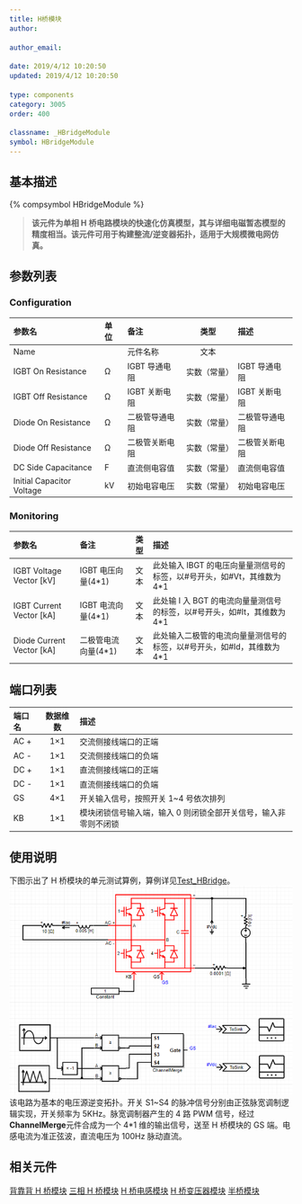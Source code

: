 ```yaml
---
title: H桥模块
author:

author_email:

date: 2019/4/12 10:20:50
updated: 2019/4/12 10:20:50

type: components
category: 3005
order: 400

classname: _HBridgeModule
symbol: HBridgeModule
---
```


## 基本描述

{% compsymbol HBridgeModule %}

> **该元件为单相 H 桥电路模块的快速化仿真模型，其与详细电磁暂态模型的精度相当。该元件可用于构建整流/逆变器拓扑，适用于大规模微电网仿真。**

## 参数列表

### Configuration

| 参数名                    | 单位 | 备注           |     类型     | 描述           |
| :------------------------ | :--- | :------------- | :----------: | :------------- |
| Name                      |      | 元件名称       |     文本     |                |
| IGBT On Resistance        | Ω    | IGBT 导通电阻  | 实数（常量） | IGBT 导通电阻  |
| IGBT Off Resistance       | Ω    | IGBT 关断电阻  | 实数（常量） | IGBT 关断电阻  |
| Diode On Resistance       | Ω    | 二极管导通电阻 | 实数（常量） | 二极管导通电阻 |
| Diode Off Resistance      | Ω    | 二极管关断电阻 | 实数（常量） | 二极管关断电阻 |
| DC Side Capacitance       | F    | 直流侧电容值   | 实数（常量） | 直流侧电容值   |
| Initial Capacitor Voltage | kV   | 初始电容电压   | 实数（常量） | 初始电容电压   |

### Monitoring

| 参数名                      | 备注                 | 类型 | 描述                                                                      |
| :-------------------------- | :------------------- | :--: | :------------------------------------------------------------------------ |
| IGBT Voltage Vector \[kV\]  | IGBT 电压向量(4\*1)  | 文本 | 此处输入 IBGT 的电压向量量测信号的标签，以#号开头，如#Vt，其维数为 4\*1   |
| IGBT Current Vector \[kA\]  | IGBT 电流向量(4\*1)  | 文本 | 此处输 I 入 BGT 的电流向量量测信号的标签，以#号开头，如#It，其维数为 4\*1 |
| Diode Current Vector \[kA\] | 二极管电流向量(4\*1) | 文本 | 此处输入二极管的电流向量量测信号的标签，以#号开头，如#Id，其维数为 4\*1   |

## 端口列表

| 端口名 | 数据维数 | 描述                                                            |
| :----- | :------: | :-------------------------------------------------------------- |
| AC +   |   1×1    | 交流侧接线端口的正端                                            |
| AC -   |   1×1    | 交流侧接线端口的负端                                            |
| DC +   |   1×1    | 直流侧接线端口的正端                                            |
| DC -   |   1×1    | 直流侧接线端口的负端                                            |
| GS     |   4×1    | 开关输入信号，按照开关 1~4 号依次排列                           |
| KB     |   1×1    | 模块闭锁信号输入端，输入 0 则闭锁全部开关信号，输入非零则不闭锁 |

## 使用说明

下图示出了 H 桥模块的单元测试算例，算例详见[Test_HBridge](https://www.cloudpss.net/editor/?id=1183)。
![单元测试图](comp_VSCModule/H.png)
该电路为基本的电压源逆变拓扑。开关 S1\~S4 的脉冲信号分别由正弦脉宽调制逻辑实现，开关频率为 5KHz。脉宽调制器产生的 4 路 PWM 信号，经过**ChannelMerge**元件合成为一个 4\*1 维的输出信号，送至 H 桥模块的 GS 端。电感电流为准正弦波，直流电压为 100Hz 脉动直流。

## 相关元件

[背靠背 H 桥模块](comp_BacktoBackModule.md)
[三相 H 桥模块](comp_ThreePhaseHBridgeModule.md)
[H 桥电感模块](comp_HBridgeWithInductanceModule.md)
[H 桥变压器模块](comp_HBridgeWithTransformerModule.md)
[半桥模块](comp_HalfBridgeModule.md)
